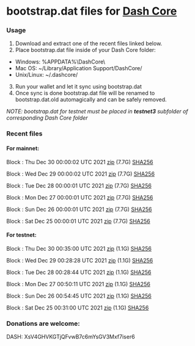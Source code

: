 # bootstrap.dat files for [Dash Core](https://github.com/dashpay/dash)

### Usage

1. Download and extract one of the recent files linked below.
2. Place bootstrap.dat file inside of your Dash Core folder:
 - Windows: %APPDATA%\DashCore\
 - Mac OS: ~/Library/Application Support/DashCore/
 - Unix/Linux: ~/.dashcore/
3. Run your wallet and let it sync using bootstrap.dat
4. Once sync is done bootstrap.dat file will be renamed to bootstrap.dat.old automagically and can be safely removed.

_NOTE: bootstrap.dat for testnet must be placed in **testnet3** subfolder of corresponding Dash Core folder_

### Recent files

#### For mainnet:

Block [](https://insight.dash.org/insight/block/): Thu Dec 30 00:00:02 UTC 2021 [zip](https://dash-bootstrap.ams3.digitaloceanspaces.com/mainnet/2021-12-30/bootstrap.dat.zip) (7.7G) [SHA256](https://dash-bootstrap.ams3.digitaloceanspaces.com/mainnet/2021-12-30/sha256.txt)

Block [](https://insight.dash.org/insight/block/): Wed Dec 29 00:00:02 UTC 2021 [zip](https://dash-bootstrap.ams3.digitaloceanspaces.com/mainnet/2021-12-29/bootstrap.dat.zip) (7.7G) [SHA256](https://dash-bootstrap.ams3.digitaloceanspaces.com/mainnet/2021-12-29/sha256.txt)

Block [](https://insight.dash.org/insight/block/): Tue Dec 28 00:00:01 UTC 2021 [zip](https://dash-bootstrap.ams3.digitaloceanspaces.com/mainnet/2021-12-28/bootstrap.dat.zip) (7.7G) [SHA256](https://dash-bootstrap.ams3.digitaloceanspaces.com/mainnet/2021-12-28/sha256.txt)

Block [](https://insight.dash.org/insight/block/): Mon Dec 27 00:00:01 UTC 2021 [zip](https://dash-bootstrap.ams3.digitaloceanspaces.com/mainnet/2021-12-27/bootstrap.dat.zip) (7.7G) [SHA256](https://dash-bootstrap.ams3.digitaloceanspaces.com/mainnet/2021-12-27/sha256.txt)

Block [](https://insight.dash.org/insight/block/): Sun Dec 26 00:00:01 UTC 2021 [zip](https://dash-bootstrap.ams3.digitaloceanspaces.com/mainnet/2021-12-26/bootstrap.dat.zip) (7.7G) [SHA256](https://dash-bootstrap.ams3.digitaloceanspaces.com/mainnet/2021-12-26/sha256.txt)

Block [](https://insight.dash.org/insight/block/): Sat Dec 25 00:00:01 UTC 2021 [zip](https://dash-bootstrap.ams3.digitaloceanspaces.com/mainnet/2021-12-25/bootstrap.dat.zip) (7.7G) [SHA256](https://dash-bootstrap.ams3.digitaloceanspaces.com/mainnet/2021-12-25/sha256.txt)


#### For testnet:

Block [](https://testnet-insight.dashevo.org/insight/block/): Thu Dec 30 00:35:00 UTC 2021 [zip](https://dash-bootstrap.ams3.digitaloceanspaces.com/testnet/2021-12-30/bootstrap.dat.zip) (1.1G) [SHA256](https://dash-bootstrap.ams3.digitaloceanspaces.com/testnet/2021-12-30/sha256.txt)

Block [](https://testnet-insight.dashevo.org/insight/block/): Wed Dec 29 00:28:28 UTC 2021 [zip](https://dash-bootstrap.ams3.digitaloceanspaces.com/testnet/2021-12-29/bootstrap.dat.zip) (1.1G) [SHA256](https://dash-bootstrap.ams3.digitaloceanspaces.com/testnet/2021-12-29/sha256.txt)

Block [](https://testnet-insight.dashevo.org/insight/block/): Tue Dec 28 00:28:44 UTC 2021 [zip](https://dash-bootstrap.ams3.digitaloceanspaces.com/testnet/2021-12-28/bootstrap.dat.zip) (1.1G) [SHA256](https://dash-bootstrap.ams3.digitaloceanspaces.com/testnet/2021-12-28/sha256.txt)

Block [](https://testnet-insight.dashevo.org/insight/block/): Mon Dec 27 00:50:11 UTC 2021 [zip](https://dash-bootstrap.ams3.digitaloceanspaces.com/testnet/2021-12-27/bootstrap.dat.zip) (1.1G) [SHA256](https://dash-bootstrap.ams3.digitaloceanspaces.com/testnet/2021-12-27/sha256.txt)

Block [](https://testnet-insight.dashevo.org/insight/block/): Sun Dec 26 00:54:45 UTC 2021 [zip](https://dash-bootstrap.ams3.digitaloceanspaces.com/testnet/2021-12-26/bootstrap.dat.zip) (1.1G) [SHA256](https://dash-bootstrap.ams3.digitaloceanspaces.com/testnet/2021-12-26/sha256.txt)

Block [](https://testnet-insight.dashevo.org/insight/block/): Sat Dec 25 00:31:00 UTC 2021 [zip](https://dash-bootstrap.ams3.digitaloceanspaces.com/testnet/2021-12-25/bootstrap.dat.zip) (1.1G) [SHA256](https://dash-bootstrap.ams3.digitaloceanspaces.com/testnet/2021-12-25/sha256.txt)


### Donations are welcome:

DASH: XsV4GHVKGTjQFvwB7c6mYsGV3Mxf7iser6
